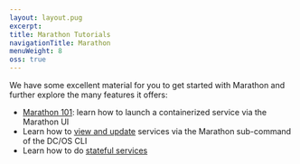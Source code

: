 ```yaml
---
layout: layout.pug
excerpt:
title: Marathon Tutorials
navigationTitle: Marathon
menuWeight: 8
oss: true
---
```


We have some excellent material for you to get started with Marathon and further explore the many features it offers:

- [Marathon 101](/1.7/usage/tutorials/marathon/marathon101/): learn how to launch a containerized service via the Marathon UI
- Learn how to [view and update](/1.7/usage/tutorials/marathon/inline-update/) services via the Marathon sub-command of the DC/OS CLI
- Learn how to do [stateful services](/1.7/usage/tutorials/marathon/stateful-services/)
